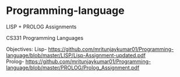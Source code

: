 # Programming-language
LISP + PROLOG Assignments

CS331 Programming Languages

Objectives: Lisp- https://github.com/mritunjaykumar01/Programming-language/blob/master/LISP/Lisp-Assignment-updated.pdf                   
            Prolog- https://github.com/mritunjaykumar01/Programming-language/blob/master/PROLOG/Prolog_Assignment.pdf
